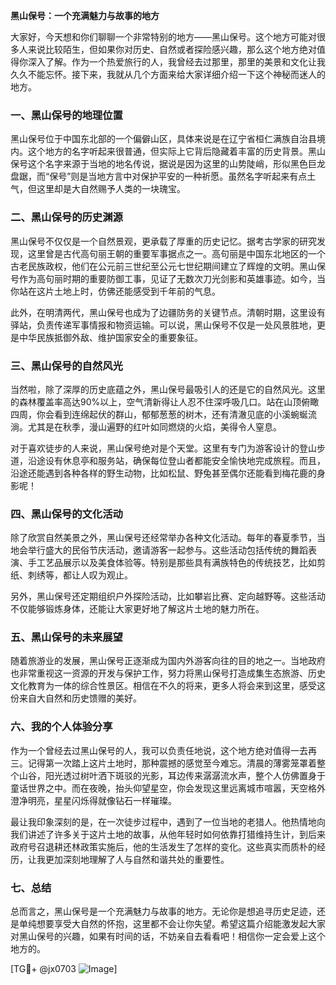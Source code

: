 **黑山保号：一个充满魅力与故事的地方**

大家好，今天想和你们聊聊一个非常特别的地方——黑山保号。这个地方可能对很多人来说比较陌生，但如果你对历史、自然或者探险感兴趣，那么这个地方绝对值得你深入了解。作为一个热爱旅行的人，我曾经去过那里，那里的美景和文化让我久久不能忘怀。接下来，我就从几个方面来给大家详细介绍一下这个神秘而迷人的地方。

### 一、黑山保号的地理位置

黑山保号位于中国东北部的一个偏僻山区，具体来说是在辽宁省桓仁满族自治县境内。这个地方的名字听起来很普通，但实际上它背后隐藏着丰富的历史背景。黑山保号这个名字来源于当地的地名传说，据说是因为这里的山势陡峭，形似黑色巨龙盘踞，而“保号”则是当地方言中对保护平安的一种祈愿。虽然名字听起来有点土气，但这里却是大自然赐予人类的一块瑰宝。

### 二、黑山保号的历史渊源

黑山保号不仅仅是一个自然景观，更承载了厚重的历史记忆。据考古学家的研究发现，这里曾是古代高句丽王朝的重要军事据点之一。高句丽是中国东北地区的一个古老民族政权，他们在公元前三世纪至公元七世纪期间建立了辉煌的文明。黑山保号作为高句丽时期的重要防御工事，见证了无数次刀光剑影和英雄事迹。如今，当你站在这片土地上时，仿佛还能感受到千年前的气息。

此外，在明清两代，黑山保号也成为了边疆防务的关键节点。清朝时期，这里设有驿站，负责传递军事情报和物资运输。可以说，黑山保号不仅是一处风景胜地，更是中华民族抵御外敌、维护国家安全的重要象征。

### 三、黑山保号的自然风光

当然啦，除了深厚的历史底蕴之外，黑山保号最吸引人的还是它的自然风光。这里的森林覆盖率高达90%以上，空气清新得让人忍不住深呼吸几口。站在山顶俯瞰四周，你会看到连绵起伏的群山，郁郁葱葱的树木，还有清澈见底的小溪蜿蜒流淌。尤其是在秋季，漫山遍野的红叶如同燃烧的火焰，美得令人窒息。

对于喜欢徒步的人来说，黑山保号绝对是个天堂。这里有专门为游客设计的登山步道，沿途设有休息亭和服务站，确保每位登山者都能安全愉快地完成旅程。而且，沿途还能遇到各种各样的野生动物，比如松鼠、野兔甚至偶尔还能看到梅花鹿的身影呢！

### 四、黑山保号的文化活动

除了欣赏自然美景之外，黑山保号还经常举办各种文化活动。每年的春夏季节，当地会举行盛大的民俗节庆活动，邀请游客一起参与。这些活动包括传统的舞蹈表演、手工艺品展示以及美食体验等。特别是那些具有满族特色的传统技艺，比如剪纸、刺绣等，都让人叹为观止。

另外，黑山保号还定期组织户外探险活动，比如攀岩比赛、定向越野等。这些活动不仅能够锻炼身体，还能让大家更好地了解这片土地的魅力所在。

### 五、黑山保号的未来展望

随着旅游业的发展，黑山保号正逐渐成为国内外游客向往的目的地之一。当地政府也非常重视这一资源的开发与保护工作，努力将黑山保号打造成集生态旅游、历史文化教育为一体的综合性景区。相信在不久的将来，更多人将会来到这里，感受这份来自大自然和历史馈赠的美好。

### 六、我的个人体验分享

作为一个曾经去过黑山保号的人，我可以负责任地说，这个地方绝对值得一去再三。记得第一次踏上这片土地时，那种震撼的感觉至今难忘。清晨的薄雾笼罩着整个山谷，阳光透过树叶洒下斑驳的光影，耳边传来潺潺流水声，整个人仿佛置身于童话世界之中。而在夜晚，抬头仰望星空，你会发现这里远离城市喧嚣，天空格外澄净明亮，星星闪烁得就像钻石一样璀璨。

最让我印象深刻的是，在一次徒步过程中，遇到了一位当地的老猎人。他热情地向我们讲述了许多关于这片土地的故事，从他年轻时如何依靠打猎维持生计，到后来政府号召退耕还林政策实施后，他的生活发生了怎样的变化。这些真实而质朴的经历，让我更加深刻地理解了人与自然和谐共处的重要性。

### 七、总结

总而言之，黑山保号是一个充满魅力与故事的地方。无论你是想追寻历史足迹，还是单纯想要享受大自然的怀抱，这里都不会让你失望。希望这篇介绍能激发起大家对黑山保号的兴趣，如果有时间的话，不妨亲自去看看吧！相信你一定会爱上这个地方的。

[TG💪+ @jx0703 ![Image](https://github.com/user-attachments/assets/dbca1d08-cadb-493c-b0ec-ad6f7a83f270)]